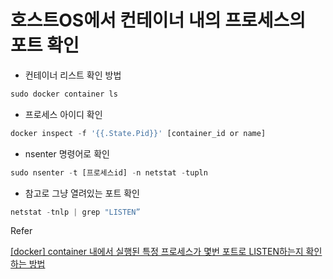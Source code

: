 # 호스트OS에서 컨테이너 내의 프로세스의 포트 확인

* 컨테이너 리스트 확인 방법

```jsx
sudo docker container ls
```

* 프로세스 아이디 확인

```jsx
docker inspect -f '{{.State.Pid}}' [container_id or name]
```

* nsenter 명령어로 확인

```jsx
sudo nsenter -t [프로세스id] -n netstat -tupln
```

* 참고로 그냥 열려있는 포트 확인

```jsx
netstat -tnlp | grep "LISTEN”
```

Refer

[\[docker\] container 내에서 실행된 특정 프로세스가 몇번 포트로 LISTEN하는지 확인하는 방법](https://m.blog.naver.com/timberx/221595015449)
